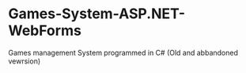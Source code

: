 # Games-System-ASP.NET-WebForms
Games management System programmed in C# (Old and abbandoned vewrsion)
